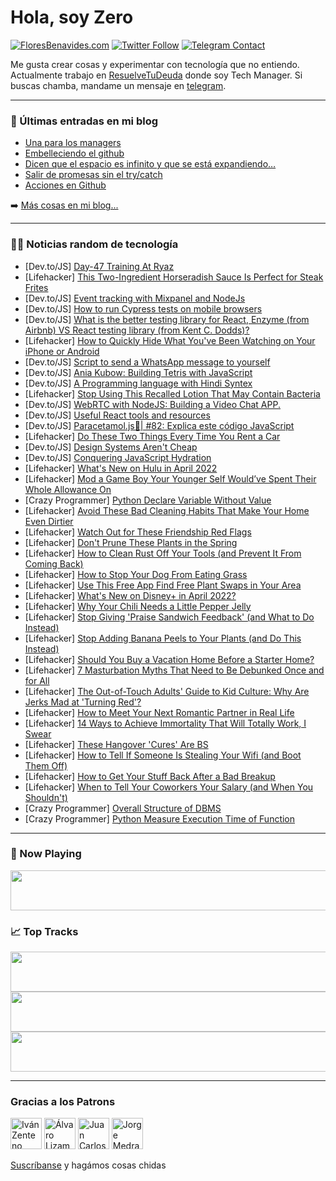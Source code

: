 # Hola, soy Zero

[![FloresBenavides.com](https://img.shields.io/website?down_message=oops&label=MiBlog&style=for-the-badge&up_message=online&url=https%3A%2F%2Ffloresbenavides.com)](https://floresbenavides.com) [![Twitter Follow](https://img.shields.io/twitter/follow/ZeroDragon?color=%231DA1F2&label=Follow&logo=twitter&logoColor=ffffff&style=for-the-badge)](https://twitter.com/zerodragon) [![Telegram Contact](https://img.shields.io/badge/escr%C3%ADbeme-ZeroDragon-%2326A5E4?style=for-the-badge&logo=telegram)](https://t.me/zerodragon)

Me gusta crear cosas y experimentar con tecnología que no entiendo.
Actualmente trabajo en [ResuelveTuDeuda](http://github.com/resuelve) donde soy Tech Manager.
Si buscas chamba, mandame un mensaje en [telegram](https://t.me/zerodragon).

---

### 📕 Últimas entradas en mi blog
<!-- BLOG-POST-LIST:START -->
- [Una para los managers](https://floresbenavides.com/una-para-los-managers/)
- [Embelleciendo el github](https://floresbenavides.com/embelleciendo-el-github/)
- [Dicen que el espacio es infinito y que se está expandiendo…](https://floresbenavides.com/dicen-que-el-espacio-es-infinito-y-que-se-esta-expandiendo/)
- [Salir de promesas sin el try/catch](https://floresbenavides.com/salir-de-promesas-sin-el-try-catch/)
- [Acciones en Github](https://floresbenavides.com/acciones-en-github/)
<!-- BLOG-POST-LIST:END -->

➡️ [Más cosas en mi blog...](https://floresbenavides.com)

---

### 👨‍💻 Noticias random de tecnología
<!-- TECH-POSTS:START -->
- [Dev.to/JS] [Day-47 Training At Ryaz](https://dev.to/mahin651/day-47-training-at-ryaz-2j3h)
- [Lifehacker] [This Two-Ingredient Horseradish Sauce Is Perfect for Steak Frites](https://lifehacker.com/this-two-ingredient-horseradish-sauce-is-perfect-for-st-1848674319)
- [Dev.to/JS] [Event tracking with Mixpanel and NodeJs](https://dev.to/mohie93/event-tracking-with-mixpanel-and-nodejs-je6)
- [Dev.to/JS] [How to run Cypress tests on mobile browsers](https://dev.to/ganeshsirsi/how-to-run-cypress-tests-on-mobile-browsers-1b67)
- [Dev.to/JS] [What is the better testing library for React, Enzyme &lpar;from Airbnb&rpar; VS React testing library &lpar;from Kent C. Dodds&rpar;?](https://dev.to/himanshukanojiya/what-is-the-better-testing-library-for-react-enzyme-from-airbnb-vs-react-testing-library-from-kent-c-dodds-c5e)
- [Lifehacker] [How to Quickly Hide What You&#39;ve Been Watching on Your iPhone or Android](https://lifehacker.com/how-to-quickly-hide-what-youve-been-watching-on-your-ip-1848679766)
- [Dev.to/JS] [Script to send a WhatsApp message to yourself](https://dev.to/ayyash/script-to-send-a-whatsapp-message-to-yourselftip-march-21-22-nm0)
- [Dev.to/JS] [Ania Kubow: Building Tetris with JavaScript](https://dev.to/michaellarocca/ania-kubow-building-tetris-with-javascript-9h1)
- [Dev.to/JS] [A Programming language with Hindi Syntex](https://dev.to/ptprashanttripathi/a-programming-language-with-hindi-syntex-4l97)
- [Lifehacker] [Stop Using This Recalled Lotion That May Contain Bacteria](https://lifehacker.com/stop-using-this-recalled-lotion-that-may-contain-bacter-1848679512)
- [Dev.to/JS] [WebRTC with NodeJS: Building a Video Chat APP.](https://dev.to/metered-video/webrtc-with-nodejs-building-a-video-chat-app-1boc)
- [Dev.to/JS] [Useful React tools and resources](https://dev.to/jps27cse/useful-react-tools-and-resources-akn)
- [Dev.to/JS] [Paracetamol.js💊| #82: Explica este código JavaScript](https://dev.to/duxtech/paracetamoljs-82-explica-este-codigo-javascript-4ihf)
- [Lifehacker] [Do These Two Things Every Time You Rent a Car](https://lifehacker.com/do-these-two-things-every-time-you-rent-a-car-1848679411)
- [Dev.to/JS] [Design Systems Aren&#39;t Cheap](https://dev.to/claviska/design-systems-arent-cheap-2h64)
- [Dev.to/JS] [Conquering JavaScript Hydration](https://dev.to/ryansolid/conquering-javascript-hydration-a9f)
- [Lifehacker] [What&#39;s New on Hulu in April 2022](https://lifehacker.com/whats-new-on-hulu-in-april-2022-1848679537)
- [Lifehacker] [Mod a Game Boy Your Younger Self Would’ve Spent Their Whole Allowance On](https://lifehacker.com/mod-a-game-boy-your-younger-self-would-ve-spent-their-w-1848672691)
- [Crazy Programmer] [Python Declare Variable Without Value](https://www.thecrazyprogrammer.com/2022/03/python-declare-variable-without-value.html)
- [Lifehacker] [Avoid These Bad Cleaning Habits That Make Your Home Even Dirtier](https://lifehacker.com/avoid-these-bad-cleaning-habits-that-make-your-home-eve-1848676646)
- [Lifehacker] [Watch Out for These Friendship Red Flags](https://lifehacker.com/watch-out-for-these-friendship-red-flags-1848676641)
- [Lifehacker] [Don&#39;t Prune These Plants in the Spring](https://lifehacker.com/dont-prune-these-plants-in-the-spring-1848676636)
- [Lifehacker] [How to Clean Rust Off Your Tools &lpar;and Prevent It From Coming Back&rpar;](https://lifehacker.com/how-to-clean-rust-off-your-tools-and-prevent-it-from-c-1848671645)
- [Lifehacker] [How to Stop Your Dog From Eating Grass](https://lifehacker.com/how-to-stop-your-dog-from-eating-grass-1848671657)
- [Lifehacker] [Use This Free App Find Free Plant Swaps in Your Area](https://lifehacker.com/use-this-free-app-find-free-plant-swaps-in-your-area-1848671668)
- [Lifehacker] [What&#39;s New on Disney+ in April 2022?](https://lifehacker.com/wants-new-on-disney-in-april-2022-1848673497)
- [Lifehacker] [Why Your Chili Needs a Little Pepper Jelly](https://lifehacker.com/why-your-chili-needs-a-little-pepper-jelly-1848673412)
- [Lifehacker] [Stop Giving &#39;Praise Sandwich Feedback&#39; &lpar;and What to Do Instead&rpar;](https://lifehacker.com/stop-giving-shit-sandwich-feedback-and-what-to-do-inst-1848671782)
- [Lifehacker] [Stop Adding Banana Peels to Your Plants &lpar;and Do This Instead&rpar;](https://lifehacker.com/stop-adding-banana-peels-to-your-plants-and-do-this-in-1848673011)
- [Lifehacker] [Should You Buy a Vacation Home Before a Starter Home?](https://lifehacker.com/should-you-buy-a-vacation-home-before-a-starter-home-1848672753)
- [Lifehacker] [7 Masturbation Myths That Need to Be Debunked Once and for All](https://lifehacker.com/7-masturbation-myths-that-need-to-be-debunked-once-and-1848657693)
- [Lifehacker] [The Out-of-Touch Adults&#39; Guide to Kid Culture: Why Are Jerks Mad at &#39;Turning Red&#39;?](https://lifehacker.com/the-out-of-touch-adults-guide-to-kid-culture-why-are-a-1848672102)
- [Lifehacker] [How to Meet Your Next Romantic Partner in Real Life](https://lifehacker.com/how-to-meet-your-next-romantic-partner-in-real-life-1848672174)
- [Lifehacker] [14 Ways to Achieve Immortality That Will Totally Work, I Swear](https://lifehacker.com/14-ways-to-achieve-immortality-that-will-totally-work-1848668929)
- [Lifehacker] [These Hangover &#39;Cures&#39; Are BS](https://lifehacker.com/these-hangover-cures-are-bullshit-1848671926)
- [Lifehacker] [How to Tell If Someone Is Stealing Your Wifi &lpar;and Boot Them Off&rpar;](https://lifehacker.com/how-to-tell-if-someone-is-stealing-your-wifi-and-boot-1848669997)
- [Lifehacker] [How to Get Your Stuff Back After a Bad Breakup](https://lifehacker.com/how-to-get-your-stuff-back-after-a-bad-breakup-1848663369)
- [Lifehacker] [When to Tell Your Coworkers Your Salary &lpar;and When You Shouldn&#39;t&rpar;](https://lifehacker.com/when-to-tell-your-coworkers-your-salary-and-when-you-s-1848668657)
- [Crazy Programmer] [Overall Structure of DBMS](https://www.thecrazyprogrammer.com/2022/03/structure-of-dbms.html)
- [Crazy Programmer] [Python Measure Execution Time of Function](https://www.thecrazyprogrammer.com/2022/03/python-measure-execution-time.html)<!-- TECH-POSTS:END -->

---

### 🎵 Now Playing
<a href="https://spotify-now-playing-dun.vercel.app/now-playing?open"><img src="https://spotify-now-playing-dun.vercel.app/now-playing" width="540" height="64"></a>

### 📈 Top Tracks
<a href="https://spotify-now-playing-dun.vercel.app/top-tracks?i=1&open"><img src="https://spotify-now-playing-dun.vercel.app/top-tracks?i=1" width="540" height="64"></a>
<a href="https://spotify-now-playing-dun.vercel.app/top-tracks?i=2&open"><img src="https://spotify-now-playing-dun.vercel.app/top-tracks?i=2" width="540" height="64"></a>
<a href="https://spotify-now-playing-dun.vercel.app/top-tracks?i=3&open"><img src="https://spotify-now-playing-dun.vercel.app/top-tracks?i=3" width="540" height="64"></a>

---

### Gracias a los Patrons
[<img src="https://avatars.githubusercontent.com/u/243380?v=4" alt="Iván Zenteno" width="50px">](https://github.com/k001) [<img src="https://avatars.githubusercontent.com/u/19955639?v=4" alt="Álvaro Lizama" width="50px">](https://github.com/alvarolizama) [<img src="https://avatars.githubusercontent.com/u/2718753?v=4" alt="Juan Carlos Ruiz" width="50px">](https://github.com/JuanCrg90) [<img src="https://avatars.githubusercontent.com/u/37025?v=4" alt="Jorge Medrano" width="50px">](https://github.com/h1pp1e) 

[Suscríbanse](https://www.patreon.com/zerodragon) y hagámos cosas chidas
